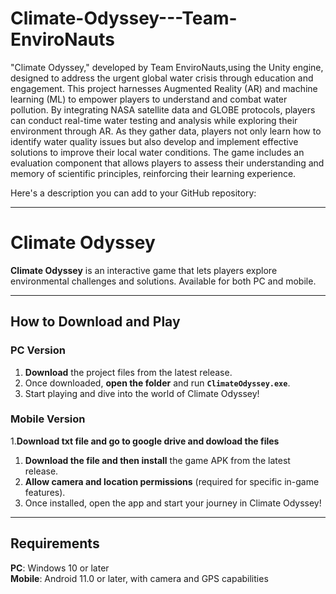 # Climate-Odyssey---Team-EnviroNauts
"Climate Odyssey," developed by Team EnviroNauts,using the Unity engine, designed to address the urgent global water crisis through education and engagement. This project harnesses Augmented Reality (AR) and machine learning (ML) to empower players to understand and combat water pollution. By integrating NASA satellite data and GLOBE protocols, players can conduct real-time water testing and analysis while exploring their environment through AR. As they gather data, players not only learn how to identify water quality issues but also develop and implement effective solutions to improve their local water conditions. The game includes an evaluation component that allows players to assess their understanding and memory of scientific principles, reinforcing their learning experience.

Here's a description you can add to your GitHub repository:

---

# Climate Odyssey

**Climate Odyssey** is an interactive game that lets players explore environmental challenges and solutions. Available for both PC and mobile.

---

## How to Download and Play

### PC Version
1. **Download** the project files from the latest release.
2. Once downloaded, **open the folder** and run **`ClimateOdyssey.exe`**.
3. Start playing and dive into the world of Climate Odyssey!

### Mobile Version
1.**Download txt file and go to google drive and dowload the files**
1. **Download  the file and then install** the game APK from the latest release.
2. **Allow camera and location permissions** (required for specific in-game features).
3. Once installed, open the app and start your journey in Climate Odyssey!

---

## Requirements

**PC**: Windows 10 or later \
**Mobile**: Android 11.0 or later, with camera and GPS capabilities
